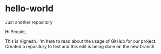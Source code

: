 # hello-world
Just another repository


Hi People,

This is Vignesh. I'm here to read about the usage of GitHub for our project.
Created a repository to test and this edit is being done on the new branch.
